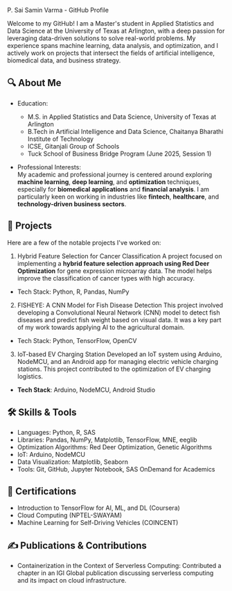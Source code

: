 P. Sai Samin Varma - GitHub Profile

Welcome to my GitHub! I am a Master's student in Applied Statistics and Data Science at the University of Texas at Arlington, with a deep passion for leveraging data-driven solutions to solve real-world problems. My experience spans machine learning, data analysis, and optimization, and I actively work on projects that intersect the fields of artificial intelligence, biomedical data, and business strategy.

## 🔍 About Me

- Education:  
  - M.S. in Applied Statistics and Data Science, University of Texas at Arlington  
  - B.Tech in Artificial Intelligence and Data Science, Chaitanya Bharathi Institute of Technology  
  - ICSE, Gitanjali Group of Schools  
  - Tuck School of Business Bridge Program (June 2025, Session 1)  
  
- Professional Interests:  
  My academic and professional journey is centered around exploring **machine learning**, **deep learning**, and **optimization** techniques, especially for **biomedical applications** and **financial analysis**. I am particularly keen on working in industries like **fintech**, **healthcare**, and **technology-driven business sectors**.

## 🚀 Projects

Here are a few of the notable projects I've worked on:

1. Hybrid Feature Selection for Cancer Classification
A project focused on implementing a **hybrid feature selection approach using Red Deer Optimization** for gene expression microarray data. The model helps improve the classification of cancer types with high accuracy.
- Tech Stack: Python, R, Pandas, NumPy

2. FISHEYE: A CNN Model for Fish Disease Detection
This project involved developing a Convolutional Neural Network (CNN) model to detect fish diseases and predict fish weight based on visual data. It was a key part of my work towards applying AI to the agricultural domain.
- Tech Stack: Python, TensorFlow, OpenCV

3. IoT-based EV Charging Station
Developed an IoT system using Arduino, NodeMCU, and an Android app for managing electric vehicle charging stations. This project contributed to the optimization of EV charging logistics.
- **Tech Stack**: Arduino, NodeMCU, Android Studio

## 🛠️ Skills & Tools

- Languages: Python, R, SAS
- Libraries: Pandas, NumPy, Matplotlib, TensorFlow, MNE, eeglib
- Optimization Algorithms: Red Deer Optimization, Genetic Algorithms
- IoT: Arduino, NodeMCU
- Data Visualization: Matplotlib, Seaborn
- Tools: Git, GitHub, Jupyter Notebook, SAS OnDemand for Academics

## 📖 Certifications

- Introduction to TensorFlow for AI, ML, and DL (Coursera)
- Cloud Computing (NPTEL-SWAYAM)
- Machine Learning for Self-Driving Vehicles (COINCENT)

## ✍️ Publications & Contributions

- Containerization in the Context of Serverless Computing: Contributed a chapter in an IGI Global publication discussing serverless computing and its impact on cloud infrastructure.
